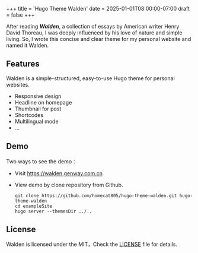 +++
title = 'Hugo Theme Walden'
date = 2025-01-01T08:00:00-07:00
draft = false
+++

After reading <i><b>Walden</b></i>, a collection of essays by American writer Henry David Thoreau, I was deeply influenced by his love of nature and simple living. So, I wrote this concise and clear theme for my personal website and named it Walden.

<!--more-->

## Features

Walden is a simple-structured, easy-to-use Hugo theme for personal websites.

- Responsive design
- Headline on homepage
- Thumbnail for post
- Shortcodes
- Multilingual mode
- ...

## Demo

Two ways to see the demo：

- Visit https://walden.genway.com.cn
- View demo by clone repository from Github.

    ```
    git clone https://github.com/homecat805/hugo-theme-walden.git hugo-theme-walden
    cd exampleSite
    hugo server --themesDir ../..
    ```

## License

Walden is licensed under the MIT，Check the  [LICENSE](https://github.com/homecat805/hugo-theme-walden/blob/master/LICENSE) file for details.